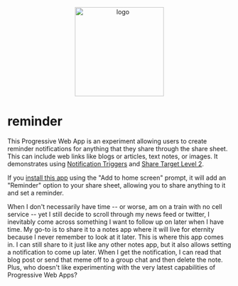 <p align="center">
  <a href="https://catdad-experiments.github.io/reminder/">
    <img src="https://catdad-experiments.github.io/reminder/assets/icon.svg" width="200px" alt="logo" />
  </a>
</p>

# reminder

This Progressive Web App is an experiment allowing users to create reminder notifications for anything that they share through the share sheet. This can include web links like blogs or articles, text notes, or images. It demonstrates using [Notification Triggers](https://web.dev/notification-triggers/) and [Share Target Level 2](https://web.dev/web-share/#sharing-files).

If you [install this app](https://catdad-experiments.github.io/share-edit/) using the "Add to home screen" prompt, it will add an "Reminder" option to your share sheet, allowing you to share anything to it and set a reminder.

When I don't necessarily have time -- or worse, am on a train with no cell service -- yet I still decide to scroll through my news feed or twitter, I inevitably come across something I want to follow up on later when I have time. My go-to is to share it to a notes app where it will live for eternity because I never remember to look at it later. This is where this app comes in. I can still share to it just like any other notes app, but it also allows setting a notification to come up later. When I get the notification, I can read that blog post or send that meme off to a group chat and then delete the note. Plus, who doesn't like experimenting with the very latest capabilities of Progressive Web Apps?
